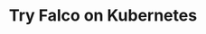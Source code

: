 ---
title: Try Falco on Kubernetes
description: Learn how to install Falco on Kubernetes
weight: 30
---